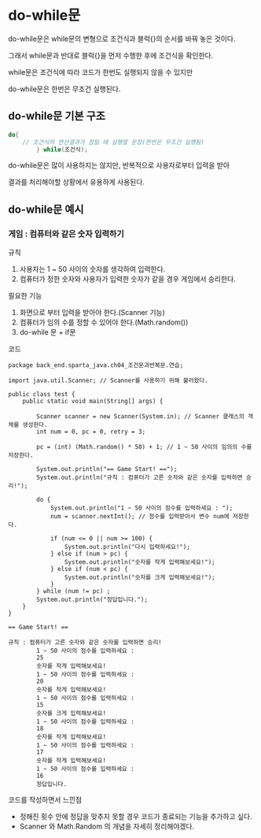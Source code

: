 # do-while문
do-while문은 while문의 변형으로 조건식과 블럭{}의 순서를 바꿔 놓은 것이다.

그래서 while문과 반대로 블럭{}을 먼저 수행한 후에 조건식을 확인한다.

while문은 조건식에 따라 코드가 한번도 실행되지 않을 수 있지만 

do-while문은 한번은 무조건 실행된다.

## do-while문 기본 구조
```java
do{
    // 조건식의 연산결과가 참일 때 실행할 문장(한번은 무조건 실행됨)
        } while(조건식);
```

do-while문은 많이 사용하지는 않지만, 반복적으로 사용자로부터 입력을 받아 

결과를 처리해야할 상황에서 유용하게 사용된다.



## do-while문 예시
### 게임 : 컴퓨터와 같은 숫자 입력하기 
규칙
1. 사용자는 1 ~ 50 사이의 숫자를 생각하여 입력한다.
2. 컴퓨터가 정한 숫자와 사용자가 입력한 숫자가 같을 경우 게임에서 승리한다.

필요한 기능
1. 화면으로 부터 입력을 받아야 한다.(Scanner 기능)
2. 컴퓨터가 임의 수를 정할 수 있어야 한다.(Math.random())
3. do-while 문 + if문

코드
```
package back_end.sparta_java.ch04_조건문과반복문.연습;

import java.util.Scanner; // Scanner를 사용하기 위해 불러왔다.

public class test {
    public static void main(String[] args) {

        Scanner scanner = new Scanner(System.in); // Scanner 클래스의 객체를 생성한다.
        int num = 0, pc = 0, retry = 3;

        pc = (int) (Math.random() * 50) + 1; // 1 ~ 50 사이의 임의의 수를 저장한다.

        System.out.println("== Game Start! ==");
        System.out.println("규칙 : 컴퓨터가 고른 숫자와 같은 숫자를 입력하면 승리!");

        do {
            System.out.println("1 ~ 50 사이의 점수를 입력하세요 : ");
            num = scanner.nextInt(); // 정수를 입력받아서 변수 num에 저장한다.

            if (num <= 0 || num >= 100) {
                System.out.println("다시 입력하세요!");
            } else if (num > pc) {
                System.out.println("숫자를 작게 입력해보세요!");
            } else if (num < pc) {
                System.out.println("숫자를 크게 입력해보세요!");
            }
        } while (num != pc) ;
        System.out.println("정답입니다.");
    }
}

== Game Start! ==

규칙 : 컴퓨터가 고른 숫자와 같은 숫자를 입력하면 승리!
        1 ~ 50 사이의 점수를 입력하세요 :
        25
        숫자를 작게 입력해보세요!
        1 ~ 50 사이의 점수를 입력하세요 :
        20
        숫자를 작게 입력해보세요!
        1 ~ 50 사이의 점수를 입력하세요 :
        15
        숫자를 크게 입력해보세요!
        1 ~ 50 사이의 점수를 입력하세요 :
        18
        숫자를 작게 입력해보세요!
        1 ~ 50 사이의 점수를 입력하세요 :
        17
        숫자를 작게 입력해보세요!
        1 ~ 50 사이의 점수를 입력하세요 :
        16
        정답입니다.
```
코드를 작성하면서 느낀점
- 정해진 횟수 안에 정답을 맞추지 못할 경우 코드가 종료되는 기능을 추가하고 싶다.
- Scanner 와 Math.Random 의 개념을 자세히 정리해야겠다.
